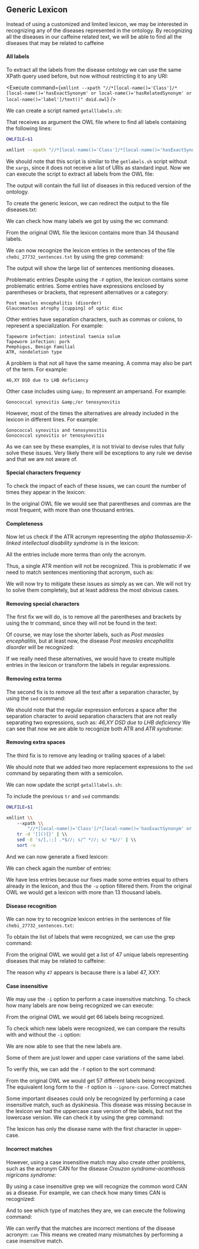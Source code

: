 <script>
import Execute from "$components/Execute.svelte";
</script>

## Generic Lexicon

Instead of using a customized and limited lexicon, we may be interested in recognizing any of the diseases represented in the ontology. By recognizing all the diseases in our caffeine related text, we will be able to find all the diseases that may be related to caffeine

#### All labels

To extract all the labels from the disease ontology we can use the same XPath query used before, but now without restricting it to any URI:

<Execute command={`xmllint --xpath "//*[local-name()='Class']/*[local-name()='hasExactSynonym' or local-name()='hasRelatedSynonym' or local-name()='label']/text()" doid.owl`} />

We can create a script named `getalllabels.sh`:

<Execute command="nano getalllabels.sh" />

That receives as argument the OWL file where to find all labels containing the following lines:

```bash
OWLFILE=$1

xmllint --xpath "//*[local-name()='Class']/*[local-name()='hasExactSynonym' or local-name()='hasRelatedSynonym' or local-name()='label']/text()" $OWLFILE | sort -u
```

We should note that this script is similar to the `getlabels.sh` script without the `xargs`, since it does not receive a list of URIs as standard input.
Now we can execute the script to extract all labels from the OWL file:

<Execute command="chmod u+x getalllabels.sh" />

<Execute command="./getalllabels.sh doid.owl" />

The output will contain the full list of diseases in this reduced version of the ontology.

To create the generic lexicon, we can redirect the output to the file diseases.txt:

<Execute command="./getalllabels.sh doid.owl > diseases.txt" />

We can check how many labels we got by using the wc command:

<Execute command="wc -l diseases.txt" />

From the original OWL file the lexicon contains more than 34 thousand labels.

We can now recognize the lexicon entries in the sentences of the file
`chebi_27732_sentences.txt` by using the grep command:

<Execute command="grep -n -w -F -f diseases.txt chebi_27732_sentences.txt" />

The output will show the large list of sentences mentioning diseases.

Problematic entries
Despite using the `-F` option, the lexicon contains some problematic entries.
Some entries have expressions enclosed by parentheses or brackets, that represent alternatives or a category:

```text
Post measles encephalitis (disorder)
Glaucomatous atrophy [cupping] of optic disc
```

Other entries have separation characters, such as commas or colons, to
represent a specialization. For example:

```text
Tapeworm infection: intestinal taenia solum
Tapeworm infection: pork
Pemphigus, Benign Familial
ATR, nondeletion type
```

A problem is that not all have the same meaning. A comma may also be
part of the term. For example:

```text
46,XY DSD due to LHB deficiency
```

Other case includes using `&amp;` to represent an ampersand. For example:

```text
Gonococcal synovitis &amp;/or tenosynovitis
```

However, most of the times the alternatives are already included in the
lexicon in different lines. For example:

```text
Gonococcal synovitis and tenosynovitis
Gonococcal synovitis or tenosynovitis
```

As we can see by these examples, it is not trivial to devise rules that fully
solve these issues. Very likely there will be exceptions to any rule we devise and that we are not aware of.

#### Special characters frequency

To check the impact of each of these issues, we can count the number of times they appear in the lexicon:

<Execute command="grep -c -F '(' diseases.txt" />

<Execute command="grep -c -F ',' diseases.txt" />

<Execute command="grep -c -F '[' diseases.txt" />

<Execute command="grep -c -F ':' diseases.txt" />

<Execute command="grep -c -F '&ampamp;' diseases.txt" />

In the original OWL file we would see that parentheses and commas are the most frequent, with more than one thousand entries.

#### Completeness

Now let us check if the ATR acronym representing the _alpha thalassemia-X- linked intellectual disability syndrome_ is in the lexicon:

<Execute command="grep -E '^ATR' diseases.txt" />

All the entries include more terms than only the acronym.

Thus, a single ATR mention will not be recognized.
This is problematic if we need to match sentences mentioning that acronym, such as:

<Execute command="echo 'The ATR syndrome is an alpha thalassemia that has material basis in mutation in the ATRX gene on Xq21' | grep -w 'ATR'" />

We will now try to mitigate these issues as simply as we can. We will not
try to solve them completely, but at least address the most obvious cases.

#### Removing special characters

The first fix we will do, is to remove all the parentheses and brackets by using the tr command, since they will not be found in the text:

<Execute command="tr -d '[]()&lcub;&rcub;' < diseases.txt" />

Of course, we may lose the shorter labels, such as _Post measles encephalitis_, but at least now, the disease _Post measles encephalitis disorder_ will be recognized:

<Execute command="tr -d '[]()&lcub;&rcub;' < diseases.txt | grep 'Post measles encephalitis disorder'" />

If we really need these alternatives, we would have to create multiple
entries in the lexicon or transform the labels in regular expressions.

#### Removing extra terms

The second fix is to remove all the text after a separation character, by using the `sed` command:

<Execute command="tr -d '[]()&lcub;&rcub;' < diseases.txt | sed -E 's/[,:;] .*$//'" />

We should note that the regular expression enforces a space after the separation character to avoid separation characters that are not really separating two expressions, such as: _46,XY DSD due to LHB deficiency_
We can see that now we are able to recognize both ATR and _ATR syndrome_:

<Execute command="tr -d '[]()&lcub;&rcub;' < diseases.txt | sed -E 's/[,:;] .*$//' | grep -E '^ATR'" />

#### Removing extra spaces

The third fix is to remove any leading or trailing spaces of a label:

<Execute command="tr -d '[]()&lcub;&rcub;' < diseases.txt | sed -E 's/[,:;] .*$//; s/^ *//; s/ *$//'" />

We should note that we added two more replacement expressions to the `sed` command by separating them with a semicolon.

We can now update the script `getalllabels.sh`:

<Execute command="nano getalllabels.sh" />

To include the previous `tr` and `sed` commands:

```bash
OWLFILE=$1

xmllint \\
    --xpath \\
        "//*[local-name()='Class']/*[local-name()='hasExactSynonym' or local-name()='hasRelatedSynonym' or local-name()='label']/text()" $OWLFILE | \\
    tr -d '[](){}' | \\
    sed -E 's/[,:;] .*$//; s/^ *//; s/ *$//' | \\
    sort -u
```

And we can now generate a fixed lexicon:

<Execute command="./getalllabels.sh doid.owl > diseases.txt" />

We can check again the number of entries:

<Execute command="wc -l diseases.txt" />

We have less entries because our fixes made some entries equal to others already in the lexicon, and thus the `-u` option filtered them.
From the original OWL we would get a lexicon with more than 13 thousand labels.

#### Disease recognition

We can now try to recognize lexicon entries in the sentences of file `chebi_27732_sentences.txt`:

<Execute command="grep -n -o -w -F -f diseases.txt chebi_27732_sentences.txt" />

To obtain the list of labels that were recognized, we can use the grep
command:

<Execute command="grep -o -w -F -f diseases.txt chebi_27732_sentences.txt | sort -u" />

From the original OWL we would get a list of 47 unique labels representing diseases that may be related to caffeine:

The reason why `47` appears is because there is a label 47, XXY:

<Execute command="echo '47, XXY' | ./geturi.sh doid.owl" />

#### Case insensitive

We may use the `-i` option to perform a case insensitive matching. To check how many labels are now being recognized we can execute:

<Execute command="grep -o -w -F -i -f diseases.txt chebi_27732_sentences.txt | sort -u | wc -l" />

From the original OWL we would get 66 labels being recognized.

To check which new labels were recognized, we can compare the results
with and without the `-i` option:

<Execute command="grep -o -w -F -i -f diseases.txt chebi_27732_sentences.txt | sort -u > diseases_recognized_ignorecase.txt" />

<Execute command="grep -o -w -F -f diseases.txt chebi_27732_sentences.txt | sort -u > diseases_recognized.txt" />

<Execute command="grep -v -F -f diseases_recognized.txt diseases_recognized_ignorecase.txt" />

We are now able to see that the new labels are.

Some of them are just lower and upper case variations of the same label.

To verify this, we can add the `-f` option to the sort command:

<Execute command="grep -o -w -F -i -f diseases.txt chebi_27732_sentences.txt | sort -u -f | wc -l" />

From the original OWL we would get 57 different labels being recognized. The equivalent long form to the `-f` option is `--ignore-case`.
Correct matches

Some important diseases could only be recognized by performing a case insensitive match, such as dyskinesia. This disease was missing because in the lexicon we had the uppercase case version of the labels, but not the lowercase version. We can check it by using the grep command:

<Execute command="grep -i -E '^dyskinesia$' diseases.txt" />

The lexicon has only the disease name with the first character in upper-
case.

#### Incorrect matches

However, using a case insensitive match may also create other problems, such as the acronym CAN for the disease _Crouzon syndrome-acanthosis nigricans syndrome_:

<Execute command="echo 'CAN' | ./geturi.sh doid.owl | ./getlabels.sh doid.owl" />

By using a case insensitive grep we will recognize the common word CAN as a disease. For example, we can check how many times CAN is recognized:

<Execute command="grep -n -o -w -i -F -f diseases.txt chebi_27732_sentences.txt | grep -i ':CAN' | wc -l" />

And to see which type of matches they are, we can execute the following command:

<Execute command="grep -o -w -i -F -f diseases.txt chebi_27732_sentences.txt | grep -i -E '^CAN$' | sort -u" />

We can verify that the matches are incorrect mentions of the disease
acronym: `can` This means we created many mismatches by performing a case insensitive match.
